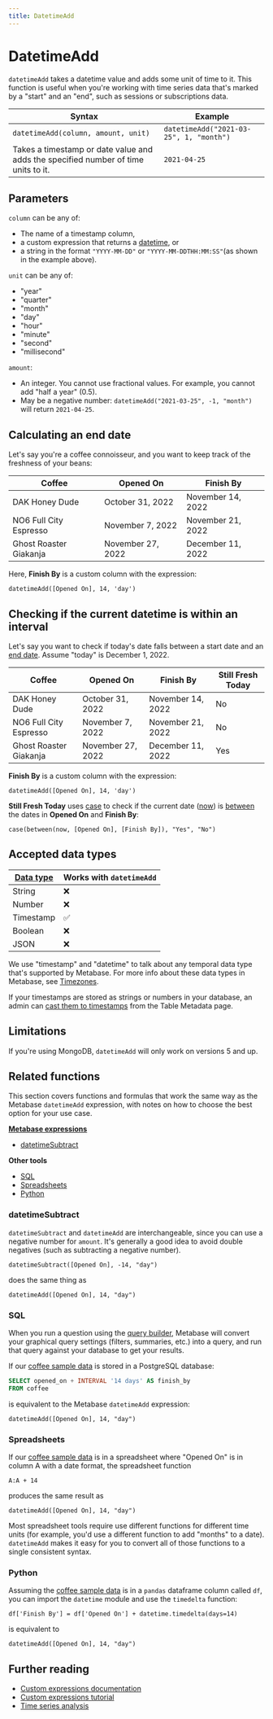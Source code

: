 ```yaml
---
title: DatetimeAdd
---
```


# DatetimeAdd

`datetimeAdd` takes a datetime value and adds some unit of time to it. This function is useful when you're working with time series data that's marked by a "start" and an "end", such as sessions or subscriptions data.

| Syntax                                                                             | Example                                 |
| ---------------------------------------------------------------------------------- | --------------------------------------- |
| `datetimeAdd(column, amount, unit)`                                                | `datetimeAdd("2021-03-25", 1, "month")` |
| Takes a timestamp or date value and adds the specified number of time units to it. | `2021-04-25`                            |

## Parameters

`column` can be any of:

- The name of a timestamp column,
- a custom expression that returns a [datetime](#accepted-data-types), or
- a string in the format `"YYYY-MM-DD"` or `"YYYY-MM-DDTHH:MM:SS"`(as shown in the example above).

`unit` can be any of:

- "year"
- "quarter"
- "month"
- "day"
- "hour"
- "minute"
- "second"
- "millisecond"

`amount`:

- An integer. You cannot use fractional values. For example, you cannot add "half a year" (0.5).
- May be a negative number: `datetimeAdd("2021-03-25", -1, "month")` will return `2021-04-25`.

## Calculating an end date

Let's say you're a coffee connoisseur, and you want to keep track of the freshness of your beans:

| Coffee                 | Opened On         | Finish By         |
| ---------------------- | ----------------- | ----------------- |
| DAK Honey Dude         | October 31, 2022  | November 14, 2022 |
| NO6 Full City Espresso | November 7, 2022  | November 21, 2022 |
| Ghost Roaster Giakanja | November 27, 2022 | December 11, 2022 |

Here, **Finish By** is a custom column with the expression:

```
datetimeAdd([Opened On], 14, 'day')
```

## Checking if the current datetime is within an interval

Let's say you want to check if today's date falls between a start date and an [end date](#calculating-an-end-date). Assume "today" is December 1, 2022.

| Coffee                 | Opened On         | Finish By         | Still Fresh Today |
| ---------------------- | ----------------- | ----------------- | ----------------- |
| DAK Honey Dude         | October 31, 2022  | November 14, 2022 | No                |
| NO6 Full City Espresso | November 7, 2022  | November 21, 2022 | No                |
| Ghost Roaster Giakanja | November 27, 2022 | December 11, 2022 | Yes               |

**Finish By** is a custom column with the expression:

```
datetimeAdd([Opened On], 14, 'day')
```

**Still Fresh Today** uses [case](../expressions/case.md) to check if the current date ([now](../expressions/now.md)) is [between](../expressions-list.md#between) the dates in **Opened On** and **Finish By**:

```
case(between(now, [Opened On], [Finish By]), "Yes", "No")
```

## Accepted data types

| [Data type](https://www.metabase.com/learn/grow-your-data-skills/data-fundamentals/data-types-overview#examples-of-data-types) | Works with `datetimeAdd` |
| ------------------------------------------------------------------------------------------------------------------------------ | ------------------------ |
| String                                                                                                                         | ❌                       |
| Number                                                                                                                         | ❌                       |
| Timestamp                                                                                                                      | ✅                       |
| Boolean                                                                                                                        | ❌                       |
| JSON                                                                                                                           | ❌                       |

We use "timestamp" and "datetime" to talk about any temporal data type that's supported by Metabase. For more info about these data types in Metabase, see [Timezones](../../../configuring-metabase/timezones.md#data-types).

If your timestamps are stored as strings or numbers in your database, an admin can [cast them to timestamps](../../../data-modeling/metadata-editing.md#casting-to-a-specific-data-type) from the Table Metadata page.

## Limitations

If you're using MongoDB, `datetimeAdd` will only work on versions 5 and up.

## Related functions

This section covers functions and formulas that work the same way as the Metabase `datetimeAdd` expression, with notes on how to choose the best option for your use case.

**[Metabase expressions](../expressions-list.md)**

- [datetimeSubtract](#datetimesubtract)

**Other tools**

- [SQL](#sql)
- [Spreadsheets](#spreadsheets)
- [Python](#python)

### datetimeSubtract

`datetimeSubtract` and `datetimeAdd` are interchangeable, since you can use a negative number for `amount`. It's generally a good idea to avoid double negatives (such as subtracting a negative number).

```
datetimeSubtract([Opened On], -14, "day")
```

does the same thing as

```
datetimeAdd([Opened On], 14, "day")
```

### SQL

When you run a question using the [query builder](https://www.metabase.com/glossary/query_builder), Metabase will convert your graphical query settings (filters, summaries, etc.) into a query, and run that query against your database to get your results.

If our [coffee sample data](#calculating-an-end-date) is stored in a PostgreSQL database:

```sql
SELECT opened_on + INTERVAL '14 days' AS finish_by
FROM coffee
```

is equivalent to the Metabase `datetimeAdd` expression:

```
datetimeAdd([Opened On], 14, "day")
```

### Spreadsheets

If our [coffee sample data](#calculating-an-end-date) is in a spreadsheet where "Opened On" is in column A with a date format, the spreadsheet function

```
A:A + 14
```

produces the same result as

```
datetimeAdd([Opened On], 14, "day")
```

Most spreadsheet tools require use different functions for different time units (for example, you'd use a different function to add "months" to a date). `datetimeAdd` makes it easy for you to convert all of those functions to a single consistent syntax.

### Python

Assuming the [coffee sample data](#calculating-an-end-date) is in a `pandas` dataframe column called `df`, you can import the `datetime` module and use the `timedelta` function:

```
df['Finish By'] = df['Opened On'] + datetime.timedelta(days=14)
```

is equivalent to

```
datetimeAdd([Opened On], 14, "day")
```

## Further reading

- [Custom expressions documentation](../expressions.md)
- [Custom expressions tutorial](https://www.metabase.com/learn/metabase-basics/querying-and-dashboards/questions/custom-expressions)
- [Time series analysis](https://www.metabase.com/learn/metabase-basics/querying-and-dashboards/time-series/start)
